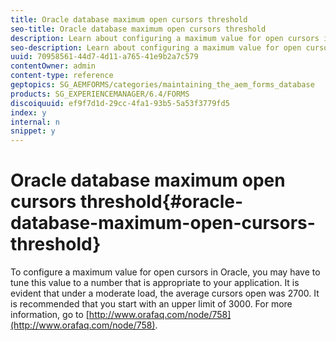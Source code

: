 ```yaml
---
title: Oracle database maximum open cursors threshold
seo-title: Oracle database maximum open cursors threshold
description: Learn about configuring a maximum value for open cursors in Oracle.
seo-description: Learn about configuring a maximum value for open cursors in Oracle.
uuid: 70958561-44d7-4d11-a765-41e9b2a7c579
contentOwner: admin
content-type: reference
geptopics: SG_AEMFORMS/categories/maintaining_the_aem_forms_database
products: SG_EXPERIENCEMANAGER/6.4/FORMS
discoiquuid: ef9f7d1d-29cc-4fa1-93b5-5a53f3779fd5
index: y
internal: n
snippet: y
---
```


# Oracle database maximum open cursors threshold{#oracle-database-maximum-open-cursors-threshold}

To configure a maximum value for open cursors in Oracle, you may have to tune this value to a number that is appropriate to your application. It is evident that under a moderate load, the average cursors open was 2700. It is recommended that you start with an upper limit of 3000. For more information, go to [http://www.orafaq.com/node/758](http://www.orafaq.com/node/758).
